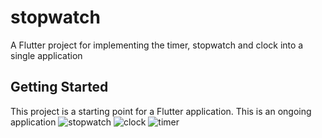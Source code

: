 
# stopwatch
A Flutter project for implementing the timer, stopwatch and clock into a single application

## Getting Started

This project is a starting point for a Flutter application.
This is an ongoing application 
![stopwatch](https://user-images.githubusercontent.com/21031360/187727859-e4315dfc-ddab-4e8a-9cf4-e45e20d20e2a.png)
![clock](https://user-images.githubusercontent.com/21031360/187727866-e211bb2a-d605-42af-bb5f-c441982c8339.png)
![timer](https://user-images.githubusercontent.com/21031360/187727868-3a004844-6fc2-4798-833b-42c73c5fc4f6.png)

